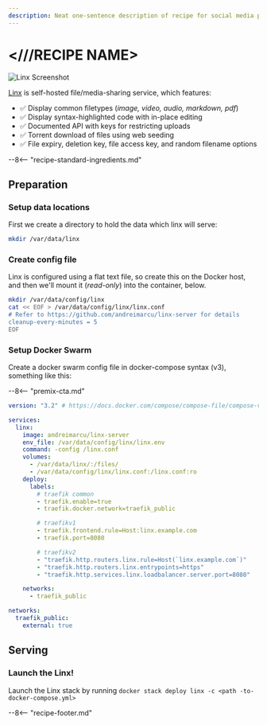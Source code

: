 ```yaml
---
description: Neat one-sentence description of recipe for social media previews
---
```


# <///RECIPE NAME>

![Linx Screenshot](../images/linx.png)

[Linx](https://github.com/andreimarcu/linx-server) is self-hosted file/media-sharing service, which features:

- :white_check_mark: Display common filetypes (*image, video, audio, markdown, pdf*)
- :white_check_mark: Display syntax-highlighted code with in-place editing
- :white_check_mark: Documented API with keys for restricting uploads
- :white_check_mark: Torrent download of files using web seeding
- :white_check_mark: File expiry, deletion key, file access key, and random filename options

--8<-- "recipe-standard-ingredients.md"

## Preparation

### Setup data locations

First we create a directory to hold the data which linx will serve:

```bash
mkdir /var/data/linx
```

### Create config file

Linx is configured using a flat text file, so create this on the Docker host, and then we'll mount it (*read-only*) into the container, below.

```bash
mkdir /var/data/config/linx
cat << EOF > /var/data/config/linx/linx.conf
# Refer to https://github.com/andreimarcu/linx-server for details
cleanup-every-minutes = 5
EOF
```

### Setup Docker Swarm

Create a docker swarm config file in docker-compose syntax (v3), something like this:

--8<-- "premix-cta.md"

```yaml
version: "3.2" # https://docs.docker.com/compose/compose-file/compose-versioning/#version-3

services:
  linx:
    image: andreimarcu/linx-server
    env_file: /var/data/config/linx/linx.env
    command: -config /linx.conf
    volumes:
      - /var/data/linx/:/files/
      - /var/data/config/linx/linx.conf:/linx.conf:ro
    deploy:
      labels:
        # traefik common
        - traefik.enable=true
        - traefik.docker.network=traefik_public

        # traefikv1
        - traefik.frontend.rule=Host:linx.example.com
        - traefik.port=8080     

        # traefikv2
        - "traefik.http.routers.linx.rule=Host(`linx.example.com`)"
        - "traefik.http.routers.linx.entrypoints=https"
        - "traefik.http.services.linx.loadbalancer.server.port=8080" 

    networks:
      - traefik_public

networks:
  traefik_public:
    external: true
```

## Serving

### Launch the Linx!

Launch the Linx stack by running ```docker stack deploy linx -c <path -to-docker-compose.yml>```

[^1]: Since the whole purpose of media/file sharing is to share stuff with **strangers**, this recipe doesn't take into account any sort of authentication using [Traefik Forward Auth](/docker-swarm/traefik-forward-auth/).

--8<-- "recipe-footer.md"
